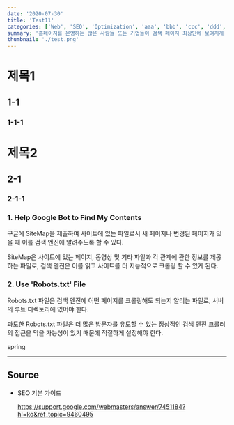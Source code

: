 ```yaml
---
date: '2020-07-30'
title: 'Test11'
categories: ['Web', 'SEO', 'Optimization', 'aaa', 'bbb', 'ccc', 'ddd', 'eee', 'fff']
summary: '홈페이지를 운영하는 많은 사람들 또는 기업들이 검색 페이지 최상단에 보여지게 하기 위해 어떤 최적화 작업을 하는지 알아보자.'
thumbnail: './test.png'
---
```


# 제목1

## 1-1

### 1-1-1

# 제목2

## 2-1

### 2-1-1

### 1. Help Google Bot to Find My Contents

구글에 SiteMap을 제출하여 사이트에 있는 파일로서 새 페이지나 변경된 페이지가 있을 때 이를 검색 엔진에 알려주도록 할 수 있다.

SiteMap은 사이트에 있는 페이지, 동영상 및 기타 파일과 각 관계에 관한 정보를 제공하는 파일로, 검색 엔진은 이를 읽고 사이트를 더 지능적으로 크롤링 할 수 있게 된다.

### 2. Use 'Robots.txt' File

Robots.txt 파일은 검색 엔진에 어떤 페이지를 크롤링해도 되는지 알리는 파일로, 서버의 루트 디렉토리에 있어야 한다.

과도한 Robots.txt 파일은 더 많은 방문자를 유도할 수 있는 정상적인 검색 엔진 크롤러의 접근을 막을 가능성이 있기 때문에 적절하게 설정해야 한다.

spring

---

## Source

- SEO 기본 가이드

  [<https://support.google.com/webmasters/answer/7451184?hl=ko&ref_topic=9460495>](https://support.google.com/webmasters/answer/7451184?hl=ko&ref_topic=9460495)
